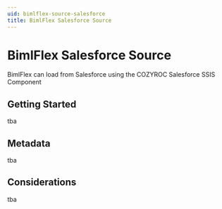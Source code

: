 ```yaml
---
uid: bimlflex-source-salesforce
title: BimlFlex Salesforce Source
---
```

# BimlFlex Salesforce Source

BimlFlex can load from Salesforce using the COZYROC Salesforce SSIS Component

## Getting Started

tba

## Metadata

tba

## Considerations

tba
